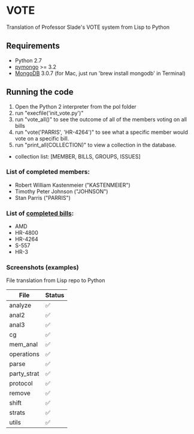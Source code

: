 # VOTE
Translation of Professor Slade's VOTE system from Lisp to Python

## Requirements

- Python 2.7
- [pymongo](http://api.mongodb.org/python/current/installation.html) >= 3.2
- [MongoDB](https://docs.mongodb.org/v3.0/installation/) 3.0.7 (for Mac, just run 'brew install mongodb' in Terminal)

## Running the code

1. Open the Python 2 interpreter from the pol folder
2. run "execfile('init_vote.py')"
3. run "vote_all()" to see the outcome of all of the members voting on all bills
4. run "vote('PARRIS', 'HR-4264')" to see what a specific member would vote on a specific bill.
5. run "print_all(COLLECTION)" to view a collection in the database.
  - collection list: [MEMBER, BILLS, GROUPS, ISSUES] 

### List of completed members:
- Robert William Kastenmeier ("KASTENMEIER")
- Timothy Peter Johnson ("JOHNSON")
- Stan Parris ("PARRIS")

### List of [completed bills](https://github.com/WEB3-GForce/VOTE/blob/master/dumps/lisp_dumps/bill.txt):
- AMD
- HR-4800
- HR-4264
- S-557
- HR-3

### Screenshots (examples)


File translation from Lisp repo to Python

| File | Status |
|------|--------|
|analyze|:white_check_mark:|
|anal2|:white_check_mark:|
|anal3|:white_check_mark:|
|cg|:white_check_mark:|
|mem_anal|:white_check_mark:|
|operations|:white_check_mark:|
|parse|:white_check_mark:|
|party_strat|:white_check_mark:|
|protocol|:white_check_mark:|
|remove|:white_check_mark:|
|shift|:white_check_mark:|
|strats|:white_check_mark:|
|utils|:white_check_mark:|
